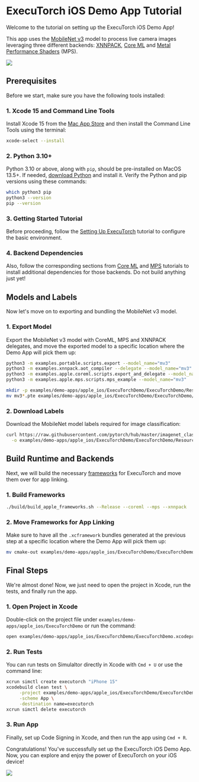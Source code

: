 # ExecuTorch iOS Demo App Tutorial

Welcome to the tutorial on setting up the ExecuTorch iOS Demo App!

This app uses the
[MobileNet v3](https://pytorch.org/vision/main/models/mobilenetv3.html) model to
process live camera images leveraging three different backends:
[XNNPACK](https://github.com/google/XNNPACK),
[Core ML](https://developer.apple.com/documentation/coreml) and
[Metal Performance Shaders](https://developer.apple.com/documentation/metalperformanceshaders)
(MPS).

![](_static/img/demo_ios_app.jpg)

## Prerequisites

Before we start, make sure you have the following tools installed:

### 1. Xcode 15 and Command Line Tools

Install Xcode 15 from the
[Mac App Store](https://apps.apple.com/app/xcode/id497799835) and then install
the Command Line Tools using the terminal:

```bash
xcode-select --install
```

### 2. Python 3.10+

Python 3.10 or above, along with `pip`, should be pre-installed on MacOS 13.5+.
If needed, [download Python](https://www.python.org/downloads/macos/) and
install it. Verify the Python and pip versions using these commands:

```bash
which python3 pip
python3 --version
pip --version
```

### 3. Getting Started Tutorial

Before proceeding, follow the [Setting Up ExecuTorch](getting-started-setup.md)
tutorial to configure the basic environment.

### 4. Backend Dependencies

Also, follow the corresponding sections from [Core ML](build-run-coreml.md) and
[MPS](build-run-mps.md) tutorials to install additional dependencies for those
backends. Do not build anything just yet!

## Models and Labels

Now let's move on to exporting and bundling the MobileNet v3 model.

### 1. Export Model

Export the MobileNet v3 model with CoreML, MPS and XNNPACK delegates, and move
the exported model to a specific location where the Demo App will pick them up:

```bash
python3 -m examples.portable.scripts.export --model_name="mv3"
python3 -m examples.xnnpack.aot_compiler --delegate --model_name="mv3"
python3 -m examples.apple.coreml.scripts.export_and_delegate --model_name="mv3"
python3 -m examples.apple.mps.scripts.mps_example --model_name="mv3"

mkdir -p examples/demo-apps/apple_ios/ExecuTorchDemo/ExecuTorchDemo/Resources/Models/MobileNet/
mv mv3*.pte examples/demo-apps/apple_ios/ExecuTorchDemo/ExecuTorchDemo/Resources/Models/MobileNet/
```

### 2. Download Labels

Download the MobileNet model labels required for image classification:

```bash
curl https://raw.githubusercontent.com/pytorch/hub/master/imagenet_classes.txt \
  -o examples/demo-apps/apple_ios/ExecuTorchDemo/ExecuTorchDemo/Resources/Models/MobileNet/imagenet_classes.txt
```

## Build Runtime and Backends

Next, we will build the necessary
[frameworks](https://developer.apple.com/documentation/xcode/creating-a-multi-platform-binary-framework-bundle)
for ExecuTorch and move them over for app linking.

### 1. Build Frameworks

```bash
./build/build_apple_frameworks.sh --Release --coreml --mps --xnnpack
```

### 2. Move Frameworks for App Linking

Make sure to have all the `.xcframework` bundles generated at the previous step
at a specific location where the Demo App will pick them up:

```bash
mv cmake-out examples/demo-apps/apple_ios/ExecuTorchDemo/ExecuTorchDemo/Frameworks
```

## Final Steps

We're almost done! Now, we just need to open the project in Xcode, run the
tests, and finally run the app.

### 1. Open Project in Xcode

Double-click on the project file under
`examples/demo-apps/apple_ios/ExecuTorchDemo` or run the command:

```bash
open examples/demo-apps/apple_ios/ExecuTorchDemo/ExecuTorchDemo.xcodeproj
```

### 2. Run Tests

You can run tests on Simulaltor directly in Xcode with `Cmd + U` or use the
command line:

```bash
xcrun simctl create executorch "iPhone 15"
xcodebuild clean test \
     -project examples/demo-apps/apple_ios/ExecuTorchDemo/ExecuTorchDemo.xcodeproj \
     -scheme App \
     -destination name=executorch
xcrun simctl delete executorch
```

### 3. Run App

Finally, set up Code Signing in Xcode, and then run the app using `Cmd + R`.

Congratulations! You've successfully set up the ExecuTorch iOS Demo App. Now,
you can explore and enjoy the power of ExecuTorch on your iOS device!

![](_static/img/demo_ios_xcode.jpg)
